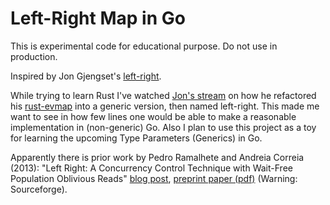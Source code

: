 # Left-Right Map in Go

This is experimental code for educational purpose.  Do not use in production.

Inspired by Jon Gjengset's [left-right](https://github.com/jonhoo/left-right).

While trying to learn Rust I've watched [Jon's stream](https://www.youtube.com/watch?v=eLNAMEoKAAc)
on how he refactored his [rust-evmap](https://github.com/jonhoo/rust-evmap)
into a generic version, then named left-right.  This made me want to see in how
few lines one would be able to make a reasonable implementation in
(non-generic) Go.  Also I plan to use this project as a toy for learning the
upcoming Type Parameters (Generics) in Go.

Apparently there is prior work by Pedro Ramalhete and Andreia Correia (2013):
"Left Right: A Concurrency Control Technique with Wait-Free Population
Oblivious Reads" [blog post](https://concurrencyfreaks.blogspot.com/2013/12/left-right-concurrency-control.html),
[preprint paper (pdf)](https://iweb.dl.sourceforge.net/project/ccfreaks/papers/LeftRight/leftright-extended.pdf)
(Warning: Sourceforge).
